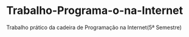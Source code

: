 # Trabalho-Programa-o-na-Internet
Trabalho prático da cadeira de Programação na Internet(5ª Semestre)

